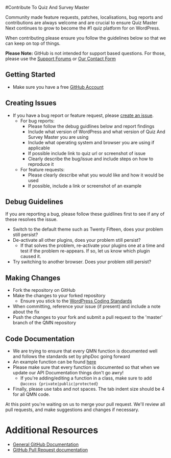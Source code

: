 #Contribute To Quiz And Survey Master

Community made feature requests, patches, localisations, bug reports and contributions are always welcome and are crucial to ensure Quiz Master Next continues to grow to become the #1 quiz platform for on WordPress.

When contributing please ensure you follow the guidelines below so that we can keep on top of things.

__Please Note:__ GitHub is not intended for support based questions. For those, please use the [Support Forums](https://wordpress.org/support/plugin/quiz-master-next) or [Our Contact Form](http://quizandsurveymaster.com/contact-us/)

## Getting Started
* Make sure you have a free [GitHub Account](https://github.com/signup/free)

## Creating Issues
* If you have a bug report or feature request, please [create an issue](https://github.com/fpcorso/quiz_master_next/issues).
  * For bug reports:
    * Please follow the debug guidlines below and report findings
    * Include what version of WordPress and what version of Quiz And Survey Master you are using
    * Include what operating system and browser you are using if applicable
    * If possible include link to quiz url or screenshot of issue
    * Clearly describe the bug/issue and include steps on how to reproduce it
  * For feature requests:
    * Please clearly describe what you would like and how it would be used
    * If possible, include a link or screenshot of an example

## Debug Guidelines

If you are reporting a bug, please follow these guidlines first to see if any of these resolves the issue.
* Switch to the default theme such as Twenty Fifteen, does your problem still persist?
* De-activate all other plugins, does your problem still persist?
	* If that solves the problem, re-activate your plugins one at a time and test if the problem re-appears. If so, let us know which plugin caused it.
* Try switching to another browser. Does your problem still persist?

## Making Changes

* Fork the repository on GitHub
* Make the changes to your forked repository
  * Ensure you stick to the [WordPress Coding Standards](https://codex.wordpress.org/WordPress_Coding_Standards)
* When committing, reference your issue (if present) and include a note about the fix
* Push the changes to your fork and submit a pull request to the 'master' branch of the QMN repository

## Code Documentation

* We are trying to ensure that every QMN function is documented well and follows the standards set by phpDoc going forward
* An example function can be found [here](https://gist.github.com/sunnyratilal/5308969)
* Please make sure that every function is documented so that when we update our API Documentation things don't go awry!
	* If you're adding/editing a function in a class, make sure to add `@access {private|public|protected}`
* Finally, please use tabs and not spaces. The tab indent size should be 4 for all QMN code.

At this point you're waiting on us to merge your pull request. We'll review all pull requests, and make suggestions and changes if necessary.

# Additional Resources
* [General GitHub Documentation](http://help.github.com/)
* [GitHub Pull Request documentation](http://help.github.com/send-pull-requests/)
